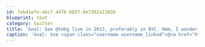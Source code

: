 ```yaml
---
id: 7ab41efe-abc7-447b-b85f-6e7362a1102b
blueprint: text
category: twitter
title: 'Goal: See @tmbg live in 2013, preferably in NYC. Hmm, I wonder how much airfare for NYE is.'
caption: 'Goal: See <span class="username username_linked">@<a href="https://twitter.com/tmbg" title="They Might Be Giants">tmbg</a></span> live in 2013, preferably in NYC. Hmm, I wonder how much airfare for NYE is.'
---
```

